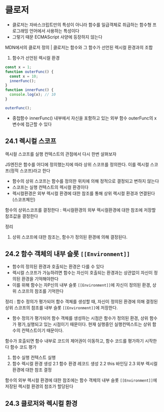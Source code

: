 # 클로저

- 클로저는 자바스크립트만의 특성이 아니라 함수를 일급객체로 취급하는 함수형 프로그래밍 언어에서 사용하는 특성이다
- 그렇기 때문 ECMAScript 사양에 등장하지 않는다

MDN에서의 클로저 정의
| 클로저는 함수와 그 함수가 선언된 렉시컬 환경과의 조합

1. 함수가 선언된 렉시컬 환경

```js
const x = 1;
function outerFunc() {
  const x = 10;
  innerFunc();
}
function innerFunc() {
  console.log(x); // 10
}

outerFunc();
```

- 중첩함수 innerFunc() 내부에서 자신을 포함하고 있는 외부 함수 outerFunc의 x변수에 접근할 수 있다

## 24.1 렉시컬 스코프

렉시컬 스코프를 실행 컨텍스트의 관점에서 다시 한번 살펴보자

JS엔진은 함수를 어디에 정의했는지에 따라 상위 스코프를 정의한다. 이를 렉시컬 스코프(정적 스코프)라고 한다

- 함수의 상위 스코프는 함수를 정의한 위치에 의해 정적으로 결정되고 변하지 않는다
- 스코프는 실행 컨텍스트의 렉시컬 환경이다
- 렉시컬환경은 외부 렉시컬 환경에 대한 참조를 통해 상위 렉시컬 환경과 연결된다 (스코프체인)

함수의 상위스코프를 결정한다 : 렉시컬환경의 외부 렉시컬환경에 대한 참조에 저장할 참조값을 결정한다

정리

1. 상위 스코프에 대한 참조는, 함수가 정의된 환경에 의해 결정된다.

## 24.2 함수 객체의 내부 슬롯 `[[Environment]]`

- 함수의 정의된 환경과 호출되는 환경은 다를 수 있다
- 렉시컬 스코프가 가능하려면 함수는 자신이 호출되는 환경과는 상관없이 자신이 정의된 환경을 기억해야한다
- 이를 위해 함수는 자P신의 내부 슬롯 `[[Environment]]`에 자신이 정의된 환경, 상위 스코프의 참조를 기억한다

정리 : 함수 정의가 평가되어 함수 객체를 생성할 때, 자신이 정의된 환경에 의해 결정된 상위 스코프의 참조를 내부 슬롯 `[[Environment]]`에 저장한다.

- 함수 정의가 평가되어 함수 객체를 생성하는 시점은 함수가 정의된 환경, 상위 함수가 평가,실행되고 있는 시점이기 때문이다. 현재 실행중인 실행컨텍스트는 상위 함수의 컨텍스트이기 때문이다.

함수가 호출되면 함수 내부로 코드의 제어권이 이동하고, 함수 코드를 평가하기 시작한다
함수 코드 평가

1. 함수 실행 컨텍스트 실행
2. 함수 렉시컬 환경 생성
   2.1 함수 환경 레코드 생성
   2.2 this 바인딩
   2.3 외부 렉시컬 환경에 대한 참조 결정

함수의 외부 렉시컬 환경에 대한 참조에는 함수 객체의 내부 슬롯 `[[Environment]]`에 저장된 렉시컬 환경의 참조가 할당된다

## 24.3 클로저와 렉시컬 환경

```js

```
